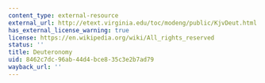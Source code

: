 ```yaml
---
content_type: external-resource
external_url: http://etext.virginia.edu/toc/modeng/public/KjvDeut.html
has_external_license_warning: true
license: https://en.wikipedia.org/wiki/All_rights_reserved
status: ''
title: Deuteronomy
uid: 8462c7dc-96ab-44d4-bce8-35c3e2b7ad79
wayback_url: ''
---
```

